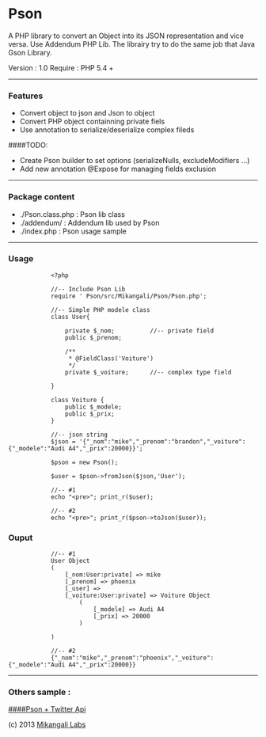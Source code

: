 Pson
====

A PHP library to convert an Object into its JSON representation and vice versa. Use Addendum PHP Lib.
The librairy try to do the same job that Java Gson Library.

Version : 1.0
Require : PHP 5.4 +
____

### Features

* Convert object to json and Json to object
* Convert PHP object containning private fiels
* Use annotation to serialize/deserialize complex fileds

####TODO:

* Create Pson builder to set options (serializeNulls, excludeModifiers ...)
* Add new annotation @Expose for managing fields exclusion

____

### Package content

* ./Pson.class.php 	: Pson lib class
* ./addendum/ 		: Addendum lib used by Pson
* ./index.php		: Pson usage sample

____

### Usage

				<?php

				//-- Include Pson Lib
				require ' Pson/src/Mikangali/Pson/Pson.php';

				//-- Simple PHP modele class
				class User{

					private $_nom;			//-- private field
					public $_prenom;

					/**
					 * @FieldClass('Voiture')
					 */
					private $_voiture;		//-- complex type field

				}

				class Voiture {
					public $_modele;
					public $_prix;
				}

				//-- json string
				$json = '{"_nom":"mike","_prenom":"brandon","_voiture":{"_modele":"Audi A4","_prix":20000}}';

				$pson = new Pson();

				$user = $pson->fromJson($json,'User');

				//-- #1
				echo "<pre>"; print_r($user);

				//-- #2
				echo "<pre>"; print_r($pson->toJson($user));

### Ouput

				//-- #1
				User Object
				(
				    [_nom:User:private] => mike
				    [_prenom] => phoenix
				    [_user] =>
				    [_voiture:User:private] => Voiture Object
				        (
				            [_modele] => Audi A4
				            [_prix] => 20000
				        )

				)

				//-- #2
				{"_nom":"mike","_prenom":"phoenix","_voiture":{"_modele":"Audi A4","_prix":20000}}


_____

### Others sample :

[####Pson + Twitter Api](https://gist.github.com/mikamboo/6786943)

(c) 2013 [Mikangali Labs](http://mikangali.com)
